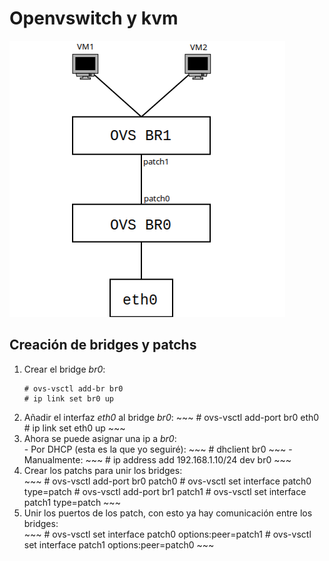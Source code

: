 # Openvswitch y kvm
![alt_tag](images/diagrama1.png?raw_true "Esquema de trabajo")
## Creación de bridges y patchs
<ol>
<li>Crear el bridge <i>br0</i>:</li>

~~~
# ovs-vsctl add-br br0
# ip link set br0 up
~~~
<li>Añadir el interfaz <i>eth0</i> al bridge <i>br0</i>:
~~~
# ovs-vsctl add-port br0 eth0
# ip link set eth0 up
~~~
<li>Ahora se puede asignar una ip a <i>br0</i>:</li>
- Por DHCP (esta es la que yo seguiré):
~~~
# dhclient br0
~~~
- Manualmente:
~~~
# ip address add 192.168.1.10/24 dev br0
~~~
<li>Crear los patchs para unir los bridges:</li>
~~~
# ovs-vsctl add-port br0 patch0
# ovs-vsctl set interface patch0 type=patch
# ovs-vsctl add-port br1 patch1
# ovs-vsctl set interface patch1 type=patch
~~~
<li>Unir los puertos de los patch, con esto ya hay comunicación entre los bridges:</li>
~~~
# ovs-vsctl set interface patch0 options:peer=patch1 
# ovs-vsctl set interface patch1 options:peer=patch0 
~~~
</ol>
